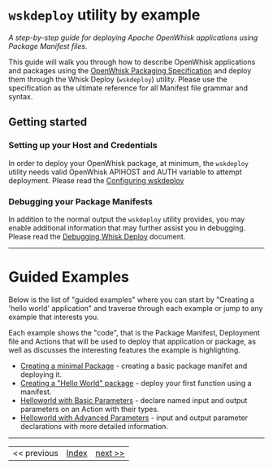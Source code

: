 # ```wskdeploy``` utility by example
_A step-by-step guide for deploying Apache OpenWhisk applications using Package Manifest files._

This guide will walk you through how to describe OpenWhisk applications and packages using the [OpenWhisk Packaging Specification](https://github.com/apache/incubator-openwhisk-wskdeploy/tree/master/specification#openwhisk-packaging-specification) and deploy them through the Whisk Deploy (```wskdeploy```) utility. Please use the specification as the ultimate reference for all Manifest file grammar and syntax.

## Getting started
### Setting up your Host and Credentials
In order to deploy your OpenWhisk package, at minimum, the ```wskdeploy``` utility needs valid OpenWhisk APIHOST and AUTH variable to attempt deployment. Please read the [Configuring wskdeploy](wskdeploy_configuring.md#configuring-wskdeploy)

### Debugging your Package Manifests

In addition to the normal output the ```wskdeploy``` utility provides, you may enable additional information that may further assist you in debugging. Please read the [Debugging Whisk Deploy](wskdeploy_debugging.md#debugging-wskdeploy) document.

---

# Guided Examples

Below is the list of "guided examples" where you can start by "Creating a 'hello world' application" and traverse through each example or jump to any example that interests you.

Each example shows the "code", that is the Package Manifest, Deployment file and Actions that will be used to deploy that application or package, as well as discusses the interesting features the example is highlighting.

- [Creating a minimal Package](wskdeploy_packages.md#packages) - creating a basic package manifet and deploying it.
- [Creating a "Hello World" package](wskdeploy_hello_world.md#creating-a-hello-world-package) - deploy your first function using a manifest.
- [Helloworld with Basic Parameters](wskdeploy_helloworld_basic_parms.md#hello-world-action-with-basic-parameters) - declare named input and output parameters on an Action with their types.
- [Helloworld with Advanced Parameters](wskdeploy_helloworld_advanced_parms.md) - input and output parameter declarations with more detailed information.

---
<!--
 Bottom Navigation
-->
<html>
<div align="center">
<table align="center">
  <tr>
    <td><a>&lt;&lt;&nbsp;previous</a></td>
    <td><a href="programming_guide.md#guided-examples">Index</a></td>
    <td><a href="wskdeploy_packages.md#packages">next&nbsp;&gt;&gt;</a></td>
  </tr>
</table>
</div>
</html>
